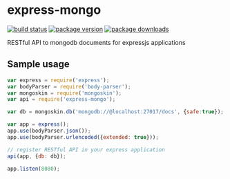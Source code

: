 # express-mongo
[![build status](https://drone.io/github.com/sergeyt/express-mongo/status.png)](https://drone.io/github.com/sergeyt/express-mongo/latest)
[![package version](http://img.shields.io/npm/v/express-mongo.svg)](https://www.npmjs.org/package/express-mongo)
[![package downloads](http://img.shields.io/npm/dm/express-mongo.svg)](https://www.npmjs.org/package/express-mongo)

RESTful API to mongodb documents for expressjs applications

## Sample usage

```javascript
var express = require('express');
var bodyParser = require('body-parser');
var mongoskin = require('mongoskin');
var api = require('express-mongo');

var db = mongoskin.db('mongodb://@localhost:27017/docs', {safe:true});

var app = express();
app.use(bodyParser.json());
app.use(bodyParser.urlencoded({extended: true}));

// register RESTful API in your express application
api(app, {db: db});

app.listen(8080);
```
